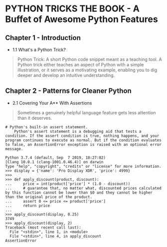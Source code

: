 PYTHON TRICKS THE BOOK - A Buffet of Awesome Python Features
============================================================

Chapter 1 - Introduction
------------------------

* 1.1 What's a Python Trick?
> Python Trick: A short Python code snippet meant as a teaching tool. A Python trick either teaches an aspect of Python with a simple illustration, or it serves as a motivating example, enabling you to dig deeper and develop an intuitive understanding.

Chapter 2 - Patterns for Cleaner Python 
---------------------------------------

* 2.1 Covering Your A** With Assertions 
> Sometimes a genuinely helpful language feature gets less attention than it deserves.
```
# Python's built-in assert statement. 
    Python's assert statement is a debugging aid that tests a condition. If the assert condition is true, nothing happens, and your program continues to execute as normal. But if the condition evaluates to false, an AssertionError exception is raised with an optional error message.

Python 3.7.4 (default, Sep  7 2019, 18:27:02) 
[Clang 10.0.1 (clang-1001.0.46.4)] on darwin
Type "help", "copyright", "credits" or "license" for more information.
>>> display = {'name': 'Pro Display XDR', 'price': 4999}
>>> 
>>> def apply_discount(product, discount):
...     price = int(product['price'] * (1.0 - discount))
...     # guarantee that, no matter what, discounted prices calculated by this function cannot be lower than $0 and they cannot be higher than the original price of the product.
...     assert 0 <= price <= product['price']
...     return price 
... 
>>> apply_discount(display, 0.25)
3749
>>> apply_discount(display, 2)
Traceback (most recent call last):
  File "<stdin>", line 1, in <module>
  File "<stdin>", line 4, in apply_discount
AssertionError


```